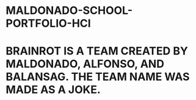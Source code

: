 # MALDONADO-SCHOOL-PORTFOLIO-HCI

# BRAINROT IS A TEAM CREATED BY MALDONADO, ALFONSO, AND BALANSAG. THE TEAM NAME WAS MADE AS A JOKE.
